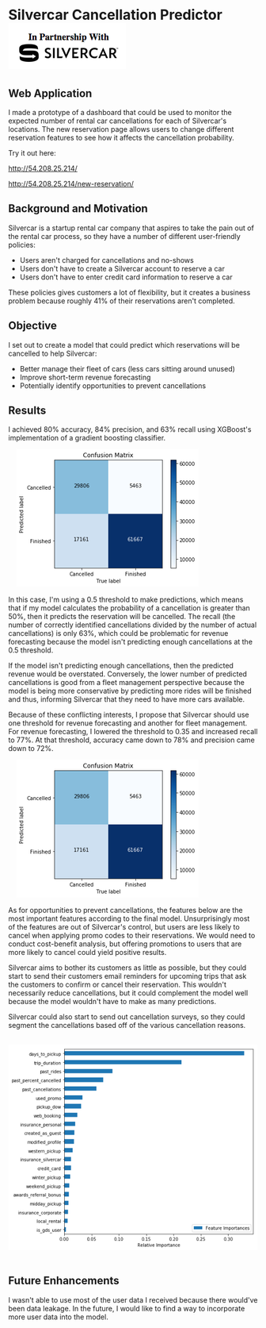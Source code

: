 
&nbsp;
&nbsp;

# Silvercar Cancellation Predictor ![Silvercar Logo](/images/logo.png)


## Web Application

I made a prototype of a dashboard that could be used to monitor the expected number of rental car cancellations
for each of Silvercar's locations. The new reservation page allows users to change different reservation features
to see how it affects the cancellation probability.

Try it out here:

http://54.208.25.214/

http://54.208.25.214/new-reservation/


## Background and Motivation

Silvercar is a startup rental car company that aspires to take the pain out of the rental car process,
so they have a number of different user-friendly policies:

- Users aren't charged for cancellations and no-shows
- Users don't have to create a Silvercar account to reserve a car
- Users don't have to enter credit card information to reserve a car

These policies gives customers a lot of flexibility, but it creates a business problem because
roughly 41% of their reservations aren't completed.


## Objective

I set out to create a model that could predict which reservations will be cancelled to help Silvercar:
- Better manage their fleet of cars (less cars sitting around unused)
- Improve short-term revenue forecasting
- Potentially identify opportunities to prevent cancellations


## Results

I achieved 80% accuracy, 84% precision, and 63% recall using XGBoost's implementation
of a gradient boosting classifier.

&nbsp;
&nbsp;
![Confusion Matrix 1](/images/confusion_matrix.png)
&nbsp;
&nbsp;

In this case, I'm using a 0.5 threshold to make predictions, which means that if my model calculates
the probability of a cancellation is greater than 50%, then it predicts the reservation will be cancelled.
The recall (the number of correctly identified cancellations divided
by the number of actual cancellations) is only 63%, which could be problematic for
revenue forecasting because the model isn't predicting enough cancellations at the 0.5 threshold.

If the model isn't predicting enough cancellations, then the predicted revenue would be overstated.
Conversely, the lower number of predicted cancellations is good from a fleet management perspective
because the model is being more conservative by predicting more rides will be finished and thus,
informing Silvercar that they need to have more cars available.

Because of these conflicting interests, I propose that Silvercar should use one threshold for
revenue forecasting and another for fleet management. For revenue forecasting, I lowered the
threshold to 0.35 and increased recall to 77%. At that threshold, accuracy came down to 78% and
precision came down to 72%.

&nbsp;
&nbsp;
![Confusion Matrix 2](/images/confusion_matrix2.png)
&nbsp;
&nbsp;

As for opportunities to prevent cancellations, the features below are the most important features
according to the final model. Unsurprisingly most of the features are out of Silvercar's control,
but users are less likely to cancel when applying promo codes to their reservations. We would need
to conduct cost-benefit analysis, but offering promotions to users that are more likely to cancel
could yield positive results.

Silvercar aims to bother its customers as little as possible, but they could start to send their
customers email reminders for upcoming trips that ask the customers to confirm or cancel their
reservation. This wouldn't necessarily reduce cancellations, but it could complement the model well
because the model wouldn't have to make as many predictions.

Silvercar could also start to send out cancellation surveys, so they could segment the cancellations
based off of the various cancellation reasons.

&nbsp;
&nbsp;
![Feature Importances](/images/feature_importances.png)
&nbsp;
&nbsp;

## Future Enhancements

I wasn't able to use most of the user data I received because there would've been data leakage.
In the future, I would like to find a way to incorporate more user data into the model. 